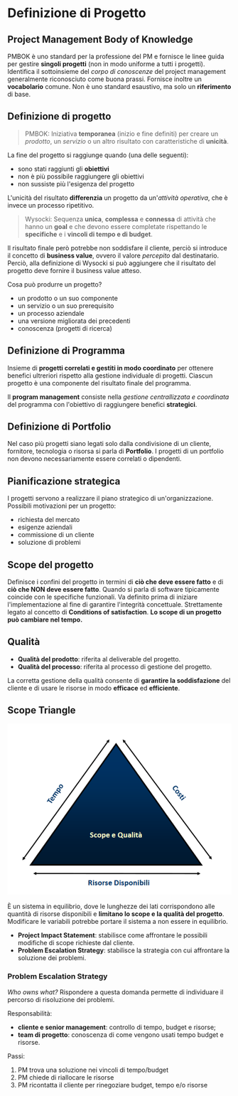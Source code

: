 # Definizione di Progetto

## Project Management Body of Knowledge

PMBOK è uno standard per la professione del PM e fornisce le linee guida per gestire **singoli progetti** (non in modo uniforme a tutti i progetti).
Identifica il sottoinsieme del _corpo di conoscenze_ del project management generalmente riconosciuto come buona prassi.
Fornisce inoltre un **vocabolario** comune.
Non è uno standard esaustivo, ma solo un **riferimento** di base.

## Definizione di progetto

> PMBOK: Iniziativa **temporanea** (inizio e fine definiti) per creare un _prodotto_, un _servizio_ o un altro risultato con caratteristiche di **unicità**.

La fine del progetto si raggiunge quando (una delle seguenti):

- sono stati raggiunti gli **obiettivi**
- non è più possibile raggiungere gli obiettivi
- non sussiste più l'esigenza del progetto

L'unicità del risultato **differenzia** un progetto da un'_attività operativa_, che è invece un processo ripetitivo.

> Wysocki: Sequenza **unica**, **complessa** e **connessa** di attività che hanno un **goal** e che devono essere completate rispettando le **specifiche** e i **vincoli di tempo e di budget**.

Il risultato finale però potrebbe non soddisfare il cliente, perciò si introduce il concetto di **business value**, ovvero il valore _percepito_ dal destinatario.
Perciò, alla definizione di Wysocki si può aggiungere che il risultato del progetto deve fornire il business value atteso.

Cosa può produrre un progetto?

- un prodotto o un suo componente
- un servizio o un suo prerequisito
- un processo aziendale
- una versione migliorata dei precedenti
- conoscenza (progetti di ricerca)

## Definizione di Programma

Insieme di **progetti correlati e gestiti in modo coordinato** per ottenere benefici ultreriori rispetto alla gestione individuale di progetti.
Ciascun progetto è una componente del risultato finale del programma.

Il **program management** consiste nella _gestione centrallizzata e coordinata_ del programma con l'obiettivo di raggiungere benefici **strategici**.

## Definizione di Portfolio

Nel caso più progetti siano legati solo dalla condivisione di un cliente, fornitore, tecnologia o risorsa si parla di **Portfolio**.
I progetti di un portfolio non devono necessariamente essere correlati o dipendenti.

## Pianificazione strategica

I progetti servono a realizzare il piano strategico di un'organizzazione.
Possibili motivazioni per un progetto:

- richiesta del mercato
- esigenze aziendali
- commissione di un cliente
- soluzione di problemi

## Scope del progetto

Definisce i confini del progetto in termini di **ciò che deve essere fatto** e di **ciò che NON deve essere fatto**.
Quando si parla di software tipicamente coincide con le specifiche funzionali.
Va definito prima di iniziare l'implementazione al fine di garantire l'integrità concettuale.
Strettamente legato al concetto di **Conditions of satisfaction**.
**Lo scope di un progetto può cambiare nel tempo.**

## Qualità

- **Qualità del prodotto**: riferita al deliverable del progetto.
- **Qualità del processo**: riferita al processo di gestione del progetto.

La corretta gestione della qualità consente di **garantire la soddisfazione** del cliente e di usare le risorse in modo **efficace** ed **efficiente**.

## Scope Triangle

![](images/scope_triangle.png)

È un sistema in equilibrio, dove le lunghezze dei lati corrispondono alle quantità di risorse disponibili e **limitano lo scope e la qualità del progetto**.
Modificare le variabili potrebbe portare il sistema a non essere in equilibrio.

- **Project Impact Statement**: stabilisce come affrontare le possibili modifiche di scope richieste dal cliente.
- **Problem Escalation Strategy**: stabilisce la strategia con cui affrontare la soluzione dei problemi.

### Problem Escalation Strategy

_Who owns what?_
Rispondere a questa domanda permette di individuare il percorso di risoluzione dei problemi.

Responsabilità:

- **cliente e senior management**: controllo di tempo, budget e risorse;
- **team di progetto**: conoscenza di come vengono usati tempo budget e risorse.

Passi:

1. PM trova una soluzione nei vincoli di tempo/budget
2. PM chiede di riallocare le risorse
3. PM ricontatta il cliente per rinegoziare budget, tempo e/o risorse
